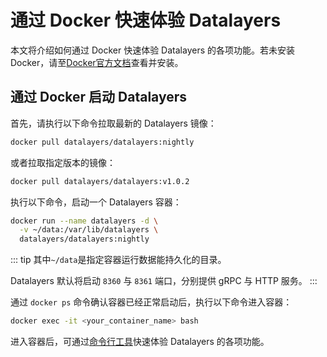 # 通过 Docker 快速体验 Datalayers

本文将介绍如何通过 Docker 快速体验 Datalayers 的各项功能。若未安装 Docker，请至<a href="https://docs.docker.com/get-docker/" target="_blank">Docker官方文档</a>查看并安装。


## 通过 Docker 启动 Datalayers

首先，请执行以下命令拉取最新的 Datalayers 镜像：

``` bash
docker pull datalayers/datalayers:nightly
```

或者拉取指定版本的镜像：

``` bash
docker pull datalayers/datalayers:v1.0.2
```

执行以下命令，启动一个 Datalayers 容器：

``` bash
docker run --name datalayers -d \
  -v ~/data:/var/lib/datalayers \
  datalayers/datalayers:nightly 
```

::: tip
其中`~/data`是指定容器运行数据能持久化的目录。

Datalayers 默认将启动 `8360` 与 `8361` 端口，分别提供 gRPC 与 HTTP 服务。
:::

通过 `docker ps` 命令确认容器已经正常启动后，执行以下命令进入容器：

``` bash
docker exec -it <your_container_name> bash
```

进入容器后，可通过[命令行工具](./command-line-tool.md)快速体验 Datalayers 的各项功能。
